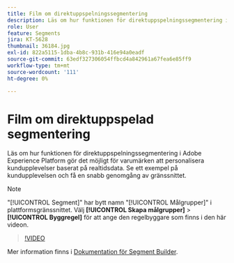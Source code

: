 ```yaml
---
title: Film om direktuppspelningssegmentering
description: Läs om hur funktionen för direktuppspelningssegmentering i Adobe Experience Platform gör det möjligt för varumärken att personalisera kundupplevelser baserat på realtidsdata. Se ett exempel på kundupplevelsen och få en snabb genomgång av gränssnittet.
role: User
feature: Segments
jira: KT-5628
thumbnail: 36184.jpg
exl-id: 822a5115-1dba-4b8c-931b-416e94a0eadf
source-git-commit: 63edf327306054ffbcd4a842961a67fea6e85ff9
workflow-type: tm+mt
source-wordcount: '111'
ht-degree: 0%

---
```


# Film om direktuppspelad segmentering

Läs om hur funktionen för direktuppspelningssegmentering i Adobe Experience Platform gör det möjligt för varumärken att personalisera kundupplevelser baserat på realtidsdata. Se ett exempel på kundupplevelsen och få en snabb genomgång av gränssnittet.

>[!NOTE]
>
> &quot;[!UICONTROL Segment]&quot; har bytt namn &quot;[!UICONTROL Målgrupper]&quot; i plattformsgränssnittet. Välj **[!UICONTROL Skapa målgrupper]** > **[!UICONTROL Byggregel]** för att ange den regelbyggare som finns i den här videon.

>[!VIDEO](https://video.tv.adobe.com/v/36184?quality=12&learn=on)

Mer information finns i [Dokumentation för Segment Builder](https://experienceleague.adobe.com/docs/experience-platform/segmentation/ui/segment-builder.html).

